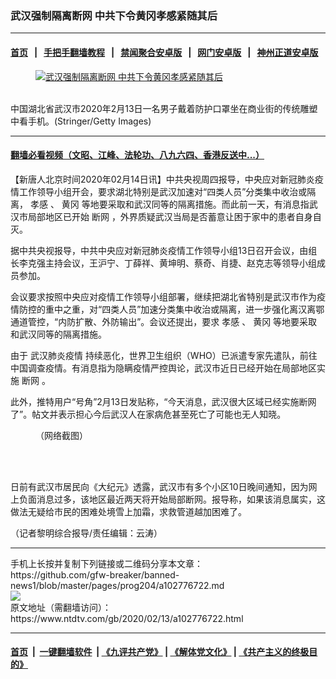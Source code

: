 ### 武汉强制隔离断网 中共下令黄冈孝感紧随其后
------------------------

#### [首页](https://github.com/gfw-breaker/banned-news1/blob/master/README.md) &nbsp;&nbsp;|&nbsp;&nbsp; [手把手翻墙教程](https://github.com/gfw-breaker/guides/wiki) &nbsp;&nbsp;|&nbsp;&nbsp; [禁闻聚合安卓版](https://github.com/gfw-breaker/bn-android) &nbsp;&nbsp;|&nbsp;&nbsp; [网门安卓版](https://github.com/oGate2/oGate) &nbsp;&nbsp;|&nbsp;&nbsp; [神州正道安卓版](https://github.com/SzzdOgate/update) 



<div><div class="featured_image">
 <a href="https://i.ntdtv.com/assets/uploads/2020/02/GettyImages-1200546934.jpg" target="_blank">
  <figure>
   <img alt="武汉强制隔离断网 中共下令黄冈孝感紧随其后" src="https://i.ntdtv.com/assets/uploads/2020/02/GettyImages-1200546934-800x450.jpg"/>
  </figure><br/>
 </a>
 <span class="caption">
  中国湖北省武汉市2020年2月13日一名男子戴着防护口罩坐在商业街的传统雕塑中看手机。(Stringer/Getty Images)
 </span>
</div>
</div><hr/>

#### [翻墙必看视频（文昭、江峰、法轮功、八九六四、香港反送中...）](http://167.172.214.107/home.html)

<div><div class="post_content" itemprop="articleBody">
 <p>
  【新唐人北京时间2020年02月14日讯】中共央视周四报导，中央应对新冠肺炎疫情工作领导小组开会，要求湖北特别是武汉加速对“四类人员”分类集中收治或隔离，
  <ok href="https://www.ntdtv.com/gb/孝感.htm">
   孝感
  </ok>
  、
  <ok href="https://www.ntdtv.com/gb/黄冈.htm">
   黄冈
  </ok>
  等地要采取和武汉同等的隔离措施。而此前一天，有消息指武汉市局部地区已开始
  <ok href="https://www.ntdtv.com/gb/断网.htm">
   断网
  </ok>
  ，外界质疑武汉当局是否蓄意让困于家中的患者自身自灭。
 </p>
 <p>
  据中共央视报导，中共中央应对新冠肺炎疫情工作领导小组13日召开会议，由组长李克强主持会议，王沪宁、丁薛祥、黄坤明、蔡奇、肖捷、赵克志等领导小组成员参加。
 </p>
 <p>
  会议要求按照中央应对疫情工作领导小组部署，继续把湖北省特别是武汉市作为疫情防控的重中之重，对“四类人员”加速分类集中收治或隔离，进一步强化离汉离鄂通道管控，“内防扩散、外防输出”。会议还提出，要求
  <ok href="https://www.ntdtv.com/gb/孝感.htm">
   孝感
  </ok>
  、
  <ok href="https://www.ntdtv.com/gb/黄冈.htm">
   黄冈
  </ok>
  等地要采取和武汉同等的隔离措施。
 </p>
 <p>
  由于
  <ok href="https://www.ntdtv.com/gb/442749.htm">
   武汉肺炎疫情
  </ok>
  持续恶化，世界卫生组织（WHO）已派遣专家先遣队，前往中国调查疫情。有消息指为隐瞒疫情严控舆论，武汉市近日已经开始在局部地区实施
  <ok href="https://www.ntdtv.com/gb/断网.htm">
   断网
  </ok>
  。
 </p>
 <p>
  此外，推特用户“号角”2月13日发贴称，“今天消息，武汉很大区域已经实施断网了”。帖文并表示担心今后武汉人在家病危甚至死亡了可能也无人知晓。
 </p>
 <figure class="wp-caption alignnone" id="attachment_102776724" style="width: 564px">
  <img alt="" class="size-full wp-image-102776724" src="https://i.ntdtv.com/assets/uploads/2020/02/duan-wang.jpg">
   <br/><figcaption class="wp-caption-text">
    （网络截图）
   </figcaption><br/>
  </img>
 </figure><br/>
 <p>
  日前有武汉市居民向《大纪元》透露，武汉市有多个小区10日晚间通知，因为网上负面消息过多，该地区最近两天将开始局部断网。报导称，如果该消息属实，这做法无疑给市民的困难处境雪上加霜，求救管道越加困难了。
 </p>
 <p>
  （记者黎明综合报导/责任编辑：云涛）
 </p>
 <div class="single_ad">
 </div>
</div>
</div>
<hr/>
手机上长按并复制下列链接或二维码分享本文章：<br/>
https://github.com/gfw-breaker/banned-news1/blob/master/pages/prog204/a102776722.md <br/>
<a href='https://github.com/gfw-breaker/banned-news1/blob/master/pages/prog204/a102776722.md'><img src='https://github.com/gfw-breaker/banned-news1/blob/master/pages/prog204/a102776722.md.png'/></a> <br/>
原文地址（需翻墙访问）：https://www.ntdtv.com/gb/2020/02/13/a102776722.html


------------------------
#### [首页](https://github.com/gfw-breaker/banned-news1/blob/master/README.md) &nbsp;|&nbsp; [一键翻墙软件](https://github.com/gfw-breaker/nogfw/blob/master/README.md) &nbsp;| [《九评共产党》](https://github.com/gfw-breaker/9ping.md/blob/master/README.md#九评之一评共产党是什么) | [《解体党文化》](https://github.com/gfw-breaker/jtdwh.md/blob/master/README.md) | [《共产主义的终极目的》](https://github.com/gfw-breaker/gczydzjmd.md/blob/master/README.md)


<img src='http://gfw-breaker.win/banned-news/pages/prog204/a102776722.md' width='0px' height='0px'/>